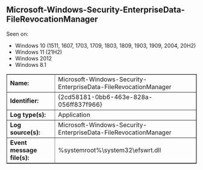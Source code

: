 ## Microsoft-Windows-Security-EnterpriseData-FileRevocationManager

Seen on:
* Windows 10 (1511, 1607, 1703, 1709, 1803, 1809, 1903, 1909, 2004, 20H2)
* Windows 11 (21H2)
* Windows 2012
* Windows 8.1

<table border="1" class="docutils">
  <tbody>
    <tr>
      <td><b>Name:</b></td>
      <td>Microsoft-Windows-Security-EnterpriseData-FileRevocationManager</td>
    </tr>
    <tr>
      <td><b>Identifier:</b></td>
      <td>{2cd58181-0bb6-463e-828a-056ff837f966}</td>
    </tr>
    <tr>
      <td><b>Log type(s):</b></td>
      <td>Application</td>
    </tr>
    <tr>
      <td><b>Log source(s):</b></td>
      <td>Microsoft-Windows-Security-EnterpriseData-FileRevocationManager</td>
    </tr>
    <tr>
      <td><b>Event message file(s):</b></td>
      <td>%systemroot%\system32\efswrt.dll</td>
    </tr>
  </tbody>
</table>

&nbsp;

